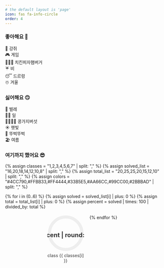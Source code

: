 ```yaml
---
# the default layout is 'page'
icon: fas fa-info-circle
order: 4
---
```


### 좋아해요 🙂
🐶 강쥐\
🎮 게임\
🍗🍕🍔 치킨피자햄버거\
☔️ 비\
😴 드르렁\
☃️ 겨울

### 싫어해요 🙃
🦟 벌레\
🧑‍💻 일\
🫘🍆🍄‍🟫 콩가지버섯\
☀️ 햇빛\
🚶 뚜벅뚜벅\
🏖️ 여름

### 여기까지 했어요 😎

{% assign classes =
"1,2,3,4,5,6,7" | split: "," %}
{% assign solved_list =
"16,20,18,14,12,10,8" | split: "," %}
{% assign total_list =
"20,25,25,20,15,12,10" | split: "," %}
{% assign colors =
"#4CC790,#FFBB33,#FF4444,#33B5E5,#AA66CC,#99CC00,#2BBBAD" | split: "," %}

<div class="chart-container">
  {% for i in (0..6) %}
    {% assign solved = solved_list[i] | plus: 0 %}
    {% assign total = total_list[i] | plus: 0 %}
    {% assign percent = solved | times: 100 | divided_by: total %}
    <div class="chart-item" style="--chart-color: {{ colors[i] }}">
      <svg viewBox="0 0 36 36" class="circular-chart">
        <path class="circle-bg"
              d="M18 2.0845
                 a 15.9155 15.9155 0 0 1 0 31.831
                 a 15.9155 15.9155 0 0 1 0 -31.831"/>
        <path class="circle"
              stroke-dasharray="{{ percent }}, 100"
              d="M18 2.0845
                 a 15.9155 15.9155 0 0 1 0 31.831
                 a 15.9155 15.9155 0 0 1 0 -31.831"/>
        <text x="18" y="20.35" class="percentage">
          {{ percent | round: 1 }}%
        </text>
        <text x="18" y="20.35" class="ratio">
          {{ solved }}/{{ total }}
        </text>
      </svg>
      <div class="chart-title">class {{ classes[i] }}</div>
    </div>
  {% endfor %}
</div>

<style>
.chart-container {
  display: flex;
  flex-wrap: wrap;
  justify-content: center;
  gap: 18px;
  margin-top: 10px;
}
.chart-item {
  text-align: center;
  width: 120px;
  position: relative;
}
.circular-chart {
  display: block;
  margin: auto;
  max-width: 120px;
  transform: rotate(-90deg);
}
.circle-bg {
  fill: none;
  stroke: #eee;
  stroke-width: 3;
}
.circle {
  fill: none;
  stroke: var(--chart-color);
  stroke-width: 3;
  stroke-linecap: round;
  transition: stroke-dasharray 0.6s ease;
}
.percentage,
.ratio {
  fill: #333;
  font-size: 6px;
  text-anchor: middle;
  transform: rotate(90deg);
  transform-origin: center;
  dominant-baseline: middle;
  font-weight: bold;
  pointer-events: none;
}
.ratio {
  opacity: 0;
}
.chart-item:hover .percentage {
  opacity: 0;
}
.chart-item:hover .ratio {
  opacity: 1;
}
.chart-title {
  margin-top: 4px;
  font-size: 14px;
  font-weight: 500;
  color: #555;
}
</style>
